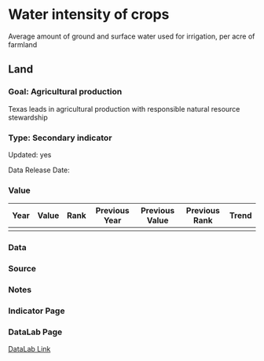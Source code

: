 # Water intensity of crops
Average amount of ground and surface water used for irrigation, per acre of farmland
## Land
### Goal: Agricultural production
Texas leads in agricultural production with responsible natural resource stewardship
### Type: Secondary indicator
Updated: yes
Data Release Date: 

### Value

| Year      |  Value      | Rank        | Previous Year | Previous Value | Previous Rank | Trend | 
| ----------- | ----------- | ----------- | ----------- | ----------- | ----------- | -----------|
|             |             |             |             |             |             |            |

### Data

### Source

### Notes


### Indicator Page


### DataLab Page

[DataLab Link](https://datalab.texas2036.org/typotxd/estimated-use-of-water-in-the-united-states-by-county?accesskey=yrnrdqg)